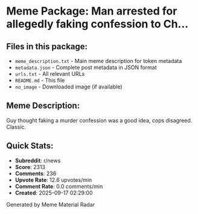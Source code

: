 # Meme Package: Man arrested for allegedly faking confession to Ch...

## Files in this package:
- `meme_description.txt` - Main meme description for token metadata
- `metadata.json` - Complete post metadata in JSON format
- `urls.txt` - All relevant URLs
- `README.md` - This file
- `no_image` - Downloaded image (if available)

## Meme Description:
Guy thought faking a murder confession was a good idea, cops disagreed. Classic.

## Quick Stats:
- **Subreddit**: r/news
- **Score**: 2313
- **Comments**: 236
- **Upvote Rate**: 12.6 upvotes/min
- **Comment Rate**: 0.0 comments/min
- **Created**: 2025-09-17 02:29:00

Generated by Meme Material Radar
